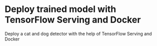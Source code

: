 # Deploy trained model with TensorFlow Serving and Docker

Deploy a cat and dog detector with the help of TensorFlow Serving and Docker
